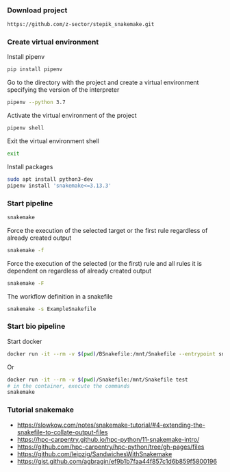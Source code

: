 ### Download project
```bash
https://github.com/z-sector/stepik_snakemake.git
```

### Create virtual environment
Install pipenv
```bash
pip install pipenv
```
Go to the directory with the project and create a virtual environment specifying the version of the interpreter
```bash
pipenv --python 3.7
```
Activate the virtual environment of the project
```bash
pipenv shell
```
Exit the virtual environment shell
```bash
exit
```
Install packages
```bash
sudo apt install python3-dev
pipenv install 'snakemake<=3.13.3'
```

### Start pipeline
```bash
snakemake
```
Force the execution of the selected target or the first rule regardless of already created output
```bash
snakemake -f
```
Force the execution of the selected (or the first) rule and all rules it is dependent on regardless of already created output
```bash
snakemake -F
```
The workflow definition in a snakefile
```bash
snakemake -s ExampleSnakefile
```

### Start bio pipeline
Start docker
```bash
docker run -it --rm -v $(pwd)/BSnakefile:/mnt/Snakefile --entrypoint snakemake test
```
Or
```bash
docker run -it --rm -v $(pwd)/Snakefile:/mnt/Snakefile test
# in the container, execute the commands
snakemake
```

### Tutorial snakemake
- https://slowkow.com/notes/snakemake-tutorial/#4-extending-the-snakefile-to-collate-output-files
- https://hpc-carpentry.github.io/hpc-python/11-snakemake-intro/
- https://github.com/hpc-carpentry/hpc-python/tree/gh-pages/files
- https://github.com/leipzig/SandwichesWithSnakemake
- https://gist.github.com/agbragin/ef9b1b7faa44f857c1d6b859f5800196